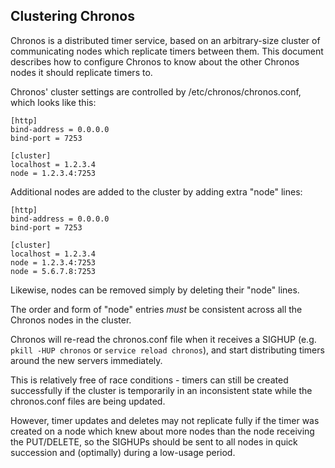## Clustering Chronos

Chronos is a distributed timer service, based on an arbitrary-size cluster of communicating nodes which replicate timers between them. This document describes how to configure Chronos to know about the other Chronos nodes it should replicate timers to.

Chronos' cluster settings are controlled by /etc/chronos/chronos.conf, which looks like this:

    [http]
    bind-address = 0.0.0.0
    bind-port = 7253

    [cluster]
    localhost = 1.2.3.4
    node = 1.2.3.4:7253

Additional nodes are added to the cluster by adding extra "node" lines:

    [http]
    bind-address = 0.0.0.0
    bind-port = 7253

    [cluster]
    localhost = 1.2.3.4
    node = 1.2.3.4:7253
    node = 5.6.7.8:7253

Likewise, nodes can be removed simply by deleting their "node" lines.

The order and form of "node" entries *must* be consistent across all the Chronos nodes in the cluster.

Chronos will re-read the chronos.conf file when it receives a SIGHUP (e.g. `pkill -HUP chronos` or `service reload chronos`), and start distributing timers around the new servers immediately.

This is relatively free of race conditions - timers can still be created successfully if the cluster is temporarily in an inconsistent state while the chronos.conf files are being updated.

However, timer updates and deletes may not replicate fully if the timer was created on a node which knew about more nodes than the node receiving the PUT/DELETE, so the SIGHUPs should be sent to all nodes in quick succession and (optimally) during a low-usage period.
